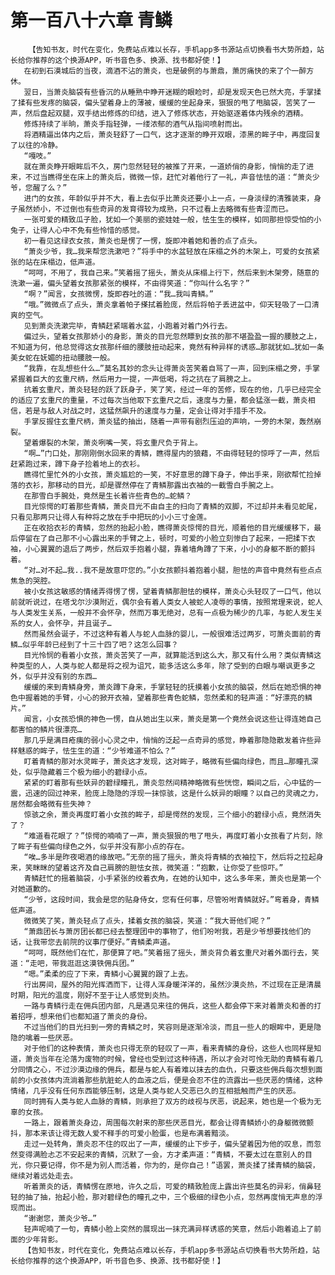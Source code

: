 # 第一百八十六章 青鳞
        【告知书友，时代在变化，免费站点难以长存，手机app多书源站点切换看书大势所趋，站长给你推荐的这个换源APP，听书音色多、换源、找书都好使！】
       在初到石漠城后的当夜，滴酒不沾的萧炎，也是破例的与萧鼎，萧厉痛快的来了个一醉方休。
       翌日，当萧炎脑袋有些昏沉的从睡熟中睁开迷糊的眼睑时，却是发现天色已然大亮，手掌揉了揉有些发疼的脑袋，偏头望着身上的薄被，缓缓的坐起身来，狠狠的甩了甩脑袋，苦笑了一声，然后盘起双腿，双手结出修炼的印结，进入了修炼状态，开始驱逐着体内残余的酒精。
       修炼持续了半晌，萧炎手指轻弹，一缕浓郁的酒气从指间喷射而出。
       将酒精逼出体内之后，萧炎轻舒了一口气，这才逐渐的睁开双眼，漆黑的眸子中，再度回复了以往的冷静。
       “嘎吱。”
       就在萧炎睁开眼眸后不久，房门忽然轻轻的被推了开来，一道娇俏的身影，悄悄的走了进来，不过当瞧得坐在床上的萧炎后，微微一惊，赶忙对着他行了一礼，声音怯怯的道：“萧炎少爷，您醒了么？”
       进门的女孩，年龄似乎并不大，看上去似乎比萧炎还要小上一点，一身淡绿的清雅装束，身子虽然娇小，不过倒也有些奇异的发育得较为成熟，只不过看上去略微有些青涩而已。
       一张可爱的精致瓜子脸，犹如一个美丽的瓷娃娃一般，怯生生的模样，如同那担惊受怕的小兔子，让得人心中不免有些怜惜的感觉。
       初一看见这绿衣女孩，萧炎也是愣了一愣，旋即冲着她和善的点了点头。
       “萧炎少爷，我…我来帮您洗漱吧？”将手中的水盆轻放在床榻之外的木架上，可爱的女孩紧张的站在床榻边，低声道。
       “呵呵，不用了，我自己来。”笑着摇了摇头，萧炎从床榻上行下，然后来到木架旁，随意的洗漱一遍，偏头望着女孩那紧张的模样，不由得笑道：“你叫什么名字？”
       “啊？”闻言，女孩微愣，旋即吞吐的道：“我…我叫青鳞。”
       “哦。”微微点了点头，萧炎拿着帕子搽拭着脸庞，然后将帕子丢进盆中，仰天轻吸了一口清爽的空气。
       见到萧炎洗漱完毕，青鳞赶紧端着水盆，小跑着对着门外行去。
       偏过头，望着女孩那娇小的身影，萧炎的目光忽然瞟到女孩的那不堪盈盈一握的腰肢之上，不知道为何，他总觉得这女孩那纤细的腰肢扭动起来，竟然有种异样的诱惑…那就犹如…犹如一条美女蛇在妩媚的扭动腰肢一般。
       “我靠，在乱想些什么…”莫名其妙的念头让得萧炎苦笑着自骂了一声，回到床榻之旁，手掌紧握着巨大的玄重尺柄，然后用力一提，一声低喝，将之抗在了肩膀之上。
       抗着玄重尺，萧炎轻轻的跃了跃身子，笑了笑，经过一年的苦修，现在的他，几乎已经完全的适应了玄重尺的重量，不过每次当他取下玄重尺之后，速度与力量，都会猛涨一截，萧炎相信，若是与敌人对战之时，这猛然飙升的速度与力量，定会让得对手措手不及。
       手掌反握住玄重尺柄，萧炎猛的抽出，随着一声带有剧烈压迫的声响，一旁的木架，轰然崩裂。
       望着爆裂的木架，萧炎咧嘴一笑，将玄重尺负于背上。
       “啊…”门口处，那刚刚倒水回来的青鳞，瞧得屋内的狼藉，不由得轻轻的惊呼了一声，然后赶紧跑过来，蹲下身子捡着地上的衣衫。
       瞧得忙里忙外的小女孩，萧炎尴尬的一笑，不好意思的蹲下身子，伸出手来，刚欲帮忙捡掉落的衣衫，那移动的目光，却是骤然停在了青鳞那露出衣袖的一截雪白手腕之上。
       在那雪白手腕处，竟然是生长着许些青色的…蛇鳞？
       目光惊愕的盯着那些青鳞，萧炎目光不由自主的扫向了青鳞的双脚，不过却并未看见蛇尾，只看见那两只让得人有种将之放在手中把玩的小小三寸金莲。
       正在收拾衣衫的青鳞，忽然的抬起小脸，瞧得萧炎惊愕的目光，顺着他的目光缓缓移下，最后停留在了自己那不小心露出来的手臂之上，顿时，可爱的小脸立刻惨白了起来，一把揉下衣袖，小心翼翼的退后了两步，然后双手抱着小腿，靠着墙角蹲了下来，小小的身躯不断的颤抖着。
       “对…对不起…我..我不是故意吓您的。”小女孩颤抖着抱着小腿，胆怯的声音中竟然有些点点焦急的哭腔。
       被小女孩这敏感的情绪弄得愣了愣，望着青鳞那胆怯的模样，萧炎心头轻叹了一口气，他以前就听说过，在塔戈尔沙漠附近，偶尔会有着人类女人被蛇人凌辱的事情，按照常理来说，蛇人与人类发生关系，一般并不会怀孕，然而万事无绝对，总有一点极为稀少的几率，与蛇人发生关系的女人，会怀孕，并且诞子…
       然而虽然会诞子，不过这种有着人与蛇人血脉的婴儿，一般很难活过两岁，可萧炎面前的青鳞…似乎年龄已经到了十三十四了吧？这怎么回事？
       目光怜悯的看着小女孩，萧炎苦笑了一声，就算能活到这么大，那又有什么用？类似青鳞这种类型的人，人类与蛇人都是将之视为诅咒，能多活这么多年，除了受到的白眼与嘲讽更多之外，似乎并没有别的东西…
       缓缓的来到青鳞身旁，萧炎蹲下身来，手掌轻轻的抚摸着小女孩的脑袋，然后在她恐惧的神色中握着她的手臂，小心的掀开衣袖，望着那些青色蛇鳞，忽然柔和的轻声道：“好漂亮的鳞片。”
       闻言，小女孩恐惧的神色一愣，自从她出生以来，萧炎是第一个竟然会说这些让得连她自己都害怕的鳞片很漂亮…
       那几乎是满目疮痍的弱小心灵之中，悄悄的泛起一点奇异的感觉，睁着那隐隐散发着许些异样魅惑的眸子，怯生生的道：“少爷难道不怕么？”
       盯着青鳞的那对水灵眸子，萧炎这才发现，这对眸子，略微有些偏向绿色，而且…那瞳孔深处，似乎隐藏着三个极为细小的碧绿小点。
       紧紧的盯着那有些妖异的碧绿瞳孔，萧炎忽然间精神略微有些恍惚，瞬间之后，心中猛的一震，迅速的回过神来，脸庞上隐隐的浮现一抹惊骇，这是什么妖异的眼瞳？以自己的灵魂之力，居然都会略微有些失神？
       惊骇之余，萧炎再度盯着小女孩的眸子，却是愕然的发现，三个细小的碧绿小点，竟然消失了？
       “难道看花眼了？”惊愕的喃喃了一声，萧炎狠狠的甩了甩头，再度盯着小女孩看了片刻，除了眸子有些偏向绿色之外，似乎并没有那小点的存在。
       “唉…多半是昨夜喝酒的缘故吧。”无奈的摇了摇头，萧炎将青鳞的衣袖拉下，然后将之拉起身来，笑眯眯的望着这齐及自己肩膀的胆怯女孩，微笑道：“抱歉，让你受了些惊吓。”
       青鳞赶忙的摇着脑袋，小手紧张的绞着衣角，在她的认知中，这么多年来，萧炎也是第一个对她道歉的。
       “少爷，这段时间，我会是您的贴身侍女，您有任何事，尽管吩咐青鳞就好。”弯着身，青鳞低声道。
       微微笑了笑，萧炎轻点了点头，揉着女孩的脑袋，笑道：“我大哥他们呢？”
       “萧鼎团长与萧厉团长都已经去整理团中的事物了，他们吩咐我，若是少爷想要找他们的话，让我带您去前院的议事厅便好。”青鳞柔声道。
       “呵呵，既然他们在忙，那便算了吧。”笑着摇了摇头，萧炎背负着玄重尺对着外面行去，笑道：“走吧，带我逛逛这漠铁佣兵团。”
       “嗯。”柔柔的应了下来，青鳞小心翼翼的跟了上去。
       行出房间，屋外的阳光挥洒而下，让得人浑身暖洋洋的，虽然沙漠炎热，不过现在正是清晨时期，阳光的温度，刚好不至于让人感觉到炎热。
       一路与青鳞行走在佣兵团内部，凡是遇见来往的佣兵，这些人都会停下来对着萧炎和善的打着招呼，想来他们也都知道了萧炎的身份。
       不过当他们的目光扫到一旁的青鳞之时，笑容则是逐渐冷淡，而且一些人的眼眸中，更是隐隐的噙着一些厌恶。
       对于他们的这种表情，萧炎也只得无奈的轻叹了一声，看来青鳞的身份，这些人也同样是知道，萧炎当年在沦落为废物的时候，曾经也受到过这种待遇，所以才会对可怜无助的青鳞有着几分同情之心，不过沙漠边缘的佣兵，都是与蛇人有着难以抹去的血仇，只要这些佣兵每次想到面前的小女孩体内流淌着那些肮脏蛇人的血液之后，便是会忍不住的流露出一些厌恶的情绪，这种情绪，几乎没有任何东西能够压制，这是人类与蛇人交恶已久的互相抵触而产生的厌恶。
       同时拥有人类与蛇人血脉的青鳞，则承担了双方的歧视与厌恶，说起来，她也是一个极为无辜的女孩。
       一路上，跟着萧炎身边，周围每次射来的那些厌恶目光，都会让得青鳞娇小的身躯微微颤抖，那本来该让得无数人爱不释手的可爱小脸蛋，也是布满着黯淡。
       走过一处转角，萧炎忍不住的叹出了一声，缓缓的止下步子，偏头望着因为他的叹息，而忽然变得满脸忐忑不安起来的青鳞，沉默了一会，方才柔声道：“青鳞，不要太过在意别人的目光，你只要记得，你不是为别人而活着，你为的，是你自己！”语罢，萧炎揉了揉青鳞的脑袋，继续对着远处走去。
       听着萧炎的话，青鳞愣在原地，许久之后，可爱的精致脸庞上露出许些莫名的异彩，俏鼻轻轻的抽了抽，抬起小脸，那对碧绿色的瞳孔之中，三个极细的绿色小点，忽然再度悄无声息的浮现而出。
       “谢谢您，萧炎少爷…”
       轻声呢喃了一句，青鳞小脸上突然的展现出一抹充满异样诱惑的笑意，然后小跑着追上了前面的少年背影。
       【告知书友，时代在变化，免费站点难以长存，手机app多书源站点切换看书大势所趋，站长给你推荐的这个换源APP，听书音色多、换源、找书都好使！】
